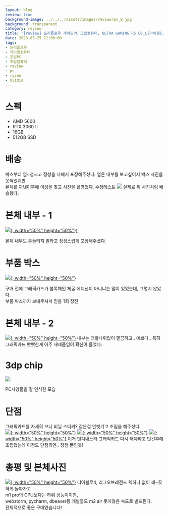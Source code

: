 ```yaml
---
layout: blog
review: true
background-image: ../../../assets/images/review/pc_8.jpg
background: transparent
category: review
title: "[review] 프리플로우 게이밍PC 조립컴퓨터, ULTRA GAMING R5 B6_L(라이젠5, RTX 3060Ti)"
date: 2023-03-25 21:00:00
tags:
- 프리플로우
- 게이밍컴퓨터
- 조립PC
- 조립컴퓨터
- review
- pc
- ryzen
- nvidia
---
```


# 스펙
- AMD 5600
- RTX 3060Ti
- 16GB
- 512GB SSD

# 배송
박스부터 엄~청크고 정성을 다해서 포장해주셨다. 얼른 내부를 보고싶어서 박스 사진을 못찍었지만  
본체를 꺼낸이후에 이성을 찾고 사진을 촬영했다. 수정테스트
[![](../../../assets/images/review/pc_0.png)](../../../assets/images/review/pc_0.png)
실제로 위 사진처럼 배송왔다.

# 본체 내부 - 1 
[![](../../../assets/images/review/pc_1.jpg){: width="50%" height="50%"})](../../../assets/images/review/pc_1.jpg)

본체 내부도 흔들리지 말라고 정성스럽게 포장해주셨다.

# 부품 박스
[![](../../../assets/images/review/pc_2.jpg){: width="50%" height="50%"}](../../../assets/images/review/pc_2.jpg)

구매 전에 그래픽카드가 블록체인 체굴 에디션이 아니냐는 말이 있었는데, 그렇지 않았다.  
부품 박스까지 보내주셔서 믿음 1회 장전

# 본체 내부 - 2
[![](../../../assets/images/review/pc_3.jpg){: width="50%" height="50%"}](../../../assets/images/review/pc_3.jpg)
내부는 더할나위없이 깔끔하고.. 예쁘다.. 특히 그래픽카드 빳빳한게 아주 새제품임이 확신이 들었다.

# 3dp chip 
![](../../../assets/images/review/pc_4.png)

PC사양들을 잘 인식한 모습

# 단점 
그래픽카드를 자세히 보니 비닐 스티커? 같은걸 안벗기고 조립을 해주셨다.   
[![](../../../assets/images/review/pc_5.jpg){: width="50%" height="50%"}](../../../assets/images/review/pc_5.jpg)
[![](../../../assets/images/review/pc_6.jpg){: width="50%" height="50%"}](../../../assets/images/review/pc_6.jpg)
[![](../../../assets/images/review/pc_7.jpg){: width="50%" height="50%"}](../../../assets/images/review/pc_7.jpg)
이거 벗겨내느라 그래픽카드 다시 해체하고 벗긴후에 조립했는데 이정도 단점외엔.. 장점 뿐인듯!

# 총평 및 본체사진 
[![](../../../assets/images/review/pc_8.jpg){: width="50%" height="50%"}](../../../assets/images/review/pc_8.jpg)
디아블로4, 리그오브레전드 렉하나 없이 깨~끗하게 돌아가고    
m1 pro의 CPU보다는 하위 성능이지만,  
webstorm, pycharm, dbeaver등 개발툴도 m2 air 못지않은 속도로 빌드된다.  
전체적으로 좋은 구매였습니다! 
